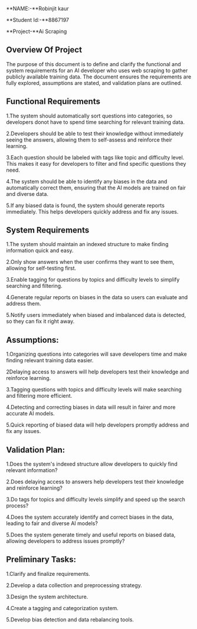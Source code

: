 **NAME:-**Robinjit kaur  

**Student Id:-**8867197  

**Project-**Ai Scraping  

**Overview Of Project**  
--
The purpose of this document is to define and clarify the functional and system requirements for an AI developer who uses web scraping to gather publicly available training data. The document ensures the requirements are fully explored, assumptions are stated, and validation plans are outlined.  

**Functional Requirements**
--
1.The system should automatically sort questions into categories, so developers donot have to spend time searching for relevant training data.  

2.Developers should be able to test their knowledge without immediately seeing the answers, allowing them to self-assess and reinforce their learning.  

3.Each question should be labeled with tags like topic and difficulty level. This makes it easy for developers to filter and find specific questions they need.  

4.The system should be able to identify any biases in the data and automatically correct them, ensuring that the AI models are trained on fair and diverse data.  

5.If any biased data is found, the system should generate reports immediately. This helps developers quickly address and fix any issues.  
  
 
**System Requirements**
--
1.The system should maintain an indexed structure to make finding information quick and easy.  

2.Only show answers when the user confirms they want to see them, allowing for self-testing first.  

3.Enable tagging for questions by topics and difficulty levels to simplify searching and filtering.  

4.Generate regular reports on biases in the data so users can evaluate and address them.  

5.Notify users immediately when biased and imbalanced data is detected, so they can fix it right away.  
  

**Assumptions:**
--
1.Organizing questions into categories will save developers time and make finding relevant training data easier.  

2Delaying access to answers will help developers test their knowledge and reinforce learning.  

3.Tagging questions with topics and difficulty levels will make searching and filtering more efficient.  

4.Detecting and correcting biases in data will result in fairer and more accurate AI models.  

5.Quick reporting of biased data will help developers promptly address and fix any issues.  


**Validation Plan:**
--
1.Does the system's indexed structure allow developers to quickly find relevant information?  

2.Does delaying access to answers help developers test their knowledge and reinforce learning?  

3.Do tags for topics and difficulty levels simplify and speed up the search process?  

4.Does the system accurately identify and correct biases in the data, leading to fair and diverse AI models?  

5.Does the system generate timely and useful reports on biased data, allowing developers to address issues promptly?  



**Preliminary Tasks:**
--
1.Clarify and finalize requirements.  

2.Develop a data collection and preprocessing strategy.  

3.Design the system architecture.  

4.Create a tagging and categorization system.  

5.Develop bias detection and data rebalancing tools.  



